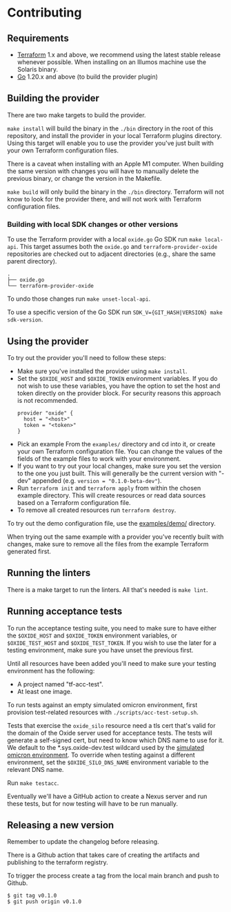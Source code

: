 # Contributing

## Requirements

- [Terraform](https://www.terraform.io/downloads) 1.x and above, we recommend using the latest stable release whenever possible. When installing on an Illumos machine use the Solaris binary.
- [Go](https://go.dev/dl/) 1.20.x and above (to build the provider plugin)

## Building the provider

There are two make targets to build the provider.

`make install` will build the binary in the `./bin` directory in the root of this repository, and install the provider in your local Terraform plugins directory. Using this target will enable you to use the provider you've just built with your own Terraform configuration files.

There is a caveat when installing with an Apple M1 computer. When building the same version with changes you will have to manually delete the previous binary, or change the version in the Makefile.

`make build` will only build the binary in the `./bin` directory. Terraform will not know to look for the provider there, and will not work with Terraform configuration files.

### Building with local SDK changes or other versions

To use the Terraform provider with a local `oxide.go` Go SDK run `make local-api`.
This target assumes both the `oxide.go` and `terraform-provider-oxide` repositories
are checked out to adjacent directories (e.g., share the same parent directory).

```
.
├── oxide.go
└── terraform-provider-oxide
```

To undo those changes run `make unset-local-api`.

To use a specific version of the Go SDK run `SDK_V={GIT_HASH|VERSION} make sdk-version`.

## Using the provider

To try out the provider you'll need to follow these steps:

- Make sure you've installed the provider using `make install`.
- Set the `$OXIDE_HOST` and `$OXIDE_TOKEN` environment variables. If you do not wish to use these variables, you have the option to set the host and token directly on the provider block. For security reasons this approach is not recommended.
  ```hcl
  provider "oxide" {
    host = "<host>"
    token = "<token>"
  }
  ```
- Pick an example From the `examples/` directory and cd into it, or create your own Terraform configuration file. You can change the values of the fields of the example files to work with your environment.
- If you want to try out your local changes, make sure you set the version to the one you just built. This will generally be the current version with "-dev" appended (e.g. `version = "0.1.0-beta-dev"`).
- Run `terraform init` and `terraform apply` from within the chosen example directory. This will create resources or read data sources based on a Terraform configuration file.
- To remove all created resources run `terraform destroy`.

To try out the demo configuration file, use the [examples/demo/](./examples/demo/) directory.

When trying out the same example with a provider you've recently built with changes, make sure to remove all the files from the example Terraform generated first.

## Running the linters

There is a make target to run the linters. All that's needed is `make lint`.

## Running acceptance tests

To run the acceptance testing suite, you need to make sure to have either the `$OXIDE_HOST` and `$OXIDE_TOKEN` environment variables, or `$OXIDE_TEST_HOST` and `$OXIDE_TEST_TOKEN`. If you wish to use the later for a testing environment, make sure you have unset the previous first.

Until all resources have been added you'll need to make sure your testing environment has the following:

- A project named "tf-acc-test".
- At least one image.

To run tests against an empty simulated omicron environment, first provision test-related resources with `./scripts/acc-test-setup.sh`.

Tests that exercise the `oxide_silo` resource need a tls cert that's
valid for the domain of the Oxide server used for acceptance tests. The
tests will generate a self-signed cert, but need to know which DNS name
to use for it. We default to the \*.sys.oxide-dev.test wildcard used by
the [simulated omicron
environment](https://github.com/oxidecomputer/omicron/blob/main/docs/how-to-run-simulated.adoc).
To override when testing against a different environment, set the
`$OXIDE_SILO_DNS_NAME` environment variable to the relevant DNS name.

Run `make testacc`.

Eventually we'll have a GitHub action to create a Nexus server and run these tests, but for now testing will have to be run manually.

## Releasing a new version

Remember to update the changelog before releasing.

There is a Github action that takes care of creating the artifacts and publishing to the terraform registry.

To trigger the process create a tag from the local main branch and push to Github.

```console
$ git tag v0.1.0
$ git push origin v0.1.0
```
